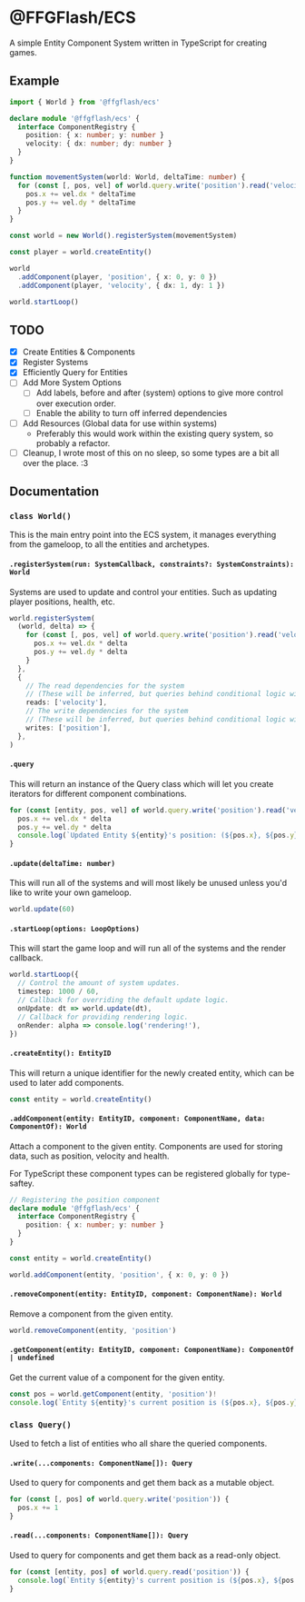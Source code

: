 # @FFGFlash/ECS

A simple Entity Component System written in TypeScript for creating games.

## Example

```ts
import { World } from '@ffgflash/ecs'

declare module '@ffgflash/ecs' {
  interface ComponentRegistry {
    position: { x: number; y: number }
    velocity: { dx: number; dy: number }
  }
}

function movementSystem(world: World, deltaTime: number) {
  for (const [, pos, vel] of world.query.write('position').read('velocity')) {
    pos.x += vel.dx * deltaTime
    pos.y += vel.dy * deltaTime
  }
}

const world = new World().registerSystem(movementSystem)

const player = world.createEntity()

world
  .addComponent(player, 'position', { x: 0, y: 0 })
  .addComponent(player, 'velocity', { dx: 1, dy: 1 })

world.startLoop()
```

## TODO

- [x] Create Entities & Components
- [x] Register Systems
- [x] Efficiently Query for Entities
- [ ] Add More System Options
  - [ ] Add labels, before and after (system) options to give more control over execution order.
  - [ ] Enable the ability to turn off inferred dependencies
- [ ] Add Resources (Global data for use within systems)
  - Preferably this would work within the existing query system, so probably a refactor.
- [ ] Cleanup, I wrote most of this on no sleep, so some types are a bit all over the place. :3

## Documentation

### `class World()`

This is the main entry point into the ECS system, it manages everything from the gameloop, to all the entities and archetypes.

#### `.registerSystem(run: SystemCallback, constraints?: SystemConstraints): World`

Systems are used to update and control your entities. Such as updating player positions, health, etc.

```ts
world.registerSystem(
  (world, delta) => {
    for (const [, pos, vel] of world.query.write('position').read('velocity')) {
      pos.x += vel.dx * delta
      pos.y += vel.dy * delta
    }
  },
  {
    // The read dependencies for the system
    // (These will be inferred, but queries behind conditional logic will need to be provided here)
    reads: ['velocity'],
    // The write dependencies for the system
    // (These will be inferred, but queries behind conditional logic will need to be provided here)
    writes: ['position'],
  },
)
```

#### `.query`

This will return an instance of the Query class which will let you create iterators for different component combinations.

```ts
for (const [entity, pos, vel] of world.query.write('position').read('velocity')) {
  pos.x += vel.dx * delta
  pos.y += vel.dy * delta
  console.log(`Updated Entity ${entity}'s position: (${pos.x}, ${pos.y})`)
}
```

#### `.update(deltaTime: number)`

This will run all of the systems and will most likely be unused unless you'd like to write your own gameloop.

```ts
world.update(60)
```

#### `.startLoop(options: LoopOptions)`

This will start the game loop and will run all of the systems and the render callback.

```ts
world.startLoop({
  // Control the amount of system updates.
  timestep: 1000 / 60,
  // Callback for overriding the default update logic.
  onUpdate: dt => world.update(dt),
  // Callback for providing rendering logic.
  onRender: alpha => console.log('rendering!'),
})
```

#### `.createEntity(): EntityID`

This will return a unique identifier for the newly created entity, which can be used to later add components.

```ts
const entity = world.createEntity()
```

#### `.addComponent(entity: EntityID, component: ComponentName, data: ComponentOf): World`

Attach a component to the given entity. Components are used for storing data, such as position, velocity and health.

For TypeScript these component types can be registered globally for type-saftey.

```ts
// Registering the position component
declare module '@ffgflash/ecs' {
  interface ComponentRegistry {
    position: { x: number; y: number }
  }
}

const entity = world.createEntity()

world.addComponent(entity, 'position', { x: 0, y: 0 })
```

#### `.removeComponent(entity: EntityID, component: ComponentName): World`

Remove a component from the given entity.

```ts
world.removeComponent(entity, 'position')
```

#### `.getComponent(entity: EntityID, component: ComponentName): ComponentOf | undefined`

Get the current value of a component for the given entity.

```ts
const pos = world.getComponent(entity, 'position')!
console.log(`Entity ${entity}'s current position is (${pos.x}, ${pos.y})`)
```

### `class Query()`

Used to fetch a list of entities who all share the queried components.

#### `.write(...components: ComponentName[]): Query`

Used to query for components and get them back as a mutable object.

```ts
for (const [, pos] of world.query.write('position')) {
  pos.x += 1
}
```

#### `.read(...components: ComponentName[]): Query`

Used to query for components and get them back as a read-only object.

```ts
for (const [entity, pos] of world.query.read('position')) {
  console.log(`Entity ${entity}'s current position is (${pos.x}, ${pos.y})`)
}
```
